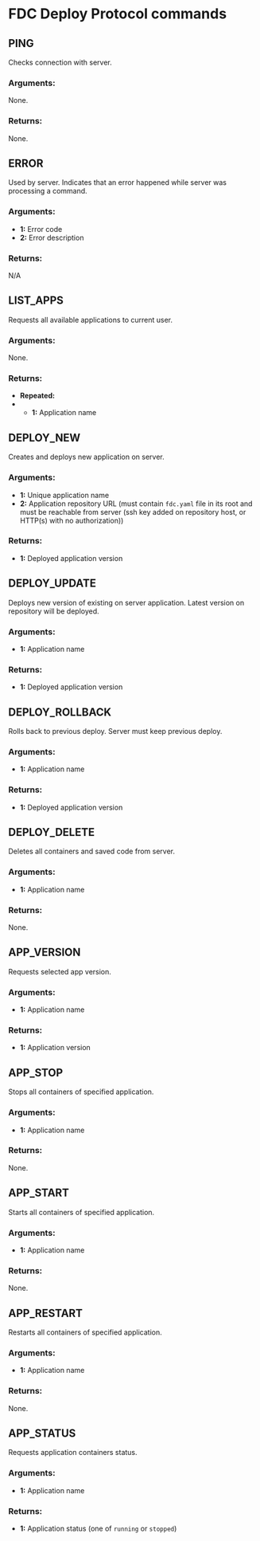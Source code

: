 # FDC Deploy Protocol commands

## PING
Checks connection with server.
### Arguments:
None.
### Returns:
None.

## ERROR
Used by server. Indicates that an error happened while server was processing a command.
### Arguments:
- **1:** Error code
- **2:** Error description
### Returns:
N/A

## LIST\_APPS
Requests all available applications to current user.
### Arguments:
None.
### Returns:
- **Repeated:**
- - **1:** Application name

## DEPLOY\_NEW
Creates and deploys new application on server.
### Arguments:
- **1:** Unique application name
- **2:** Application repository URL (must contain `fdc.yaml` file in its root and must be reachable from server (ssh key added on repository host, or HTTP(s) with no authorization))
### Returns:
- **1:** Deployed application version

## DEPLOY\_UPDATE
Deploys new version of existing on server application. Latest version on repository will be deployed.
### Arguments:
- **1:** Application name
### Returns:
- **1:** Deployed application version

## DEPLOY\_ROLLBACK
Rolls back to previous deploy. Server must keep previous deploy.
### Arguments:
- **1:** Application name
### Returns:
- **1:** Deployed application version

## DEPLOY\_DELETE
Deletes all containers and saved code from server.
### Arguments:
- **1:** Application name
### Returns:
None.

## APP\_VERSION
Requests selected app version.
### Arguments:
- **1:** Application name
### Returns:
- **1:** Application version

## APP\_STOP
Stops all containers of specified application.
### Arguments:
- **1:** Application name
### Returns:
None.

## APP\_START
Starts all containers of specified application.
### Arguments:
- **1:** Application name
### Returns:
None.

## APP\_RESTART
Restarts all containers of specified application.
### Arguments:
- **1:** Application name
### Returns:
None.

## APP\_STATUS
Requests application containers status.
### Arguments:
- **1:** Application name
### Returns:
- **1:** Application status (one of `running` or `stopped`)
